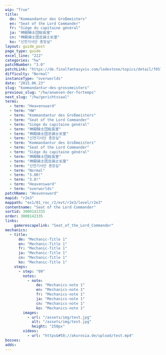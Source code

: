 ```yaml
---
wip: "True"
title:
  de: "Kommandantur des Großmeisters"
  en: "Seat of the Lord Commander"
  fr: "Siège du capitaine général"
  ja: "神殿騎士団総長室"
  cn: "神殿骑士团总骑士长室"
  ko: "신전기사단 총장실"
layout: guide_post
page_type: guide
excel_line: "222"
categories: "hw"
patchNumber: "3.0"
patchLink: "https://de.finalfantasyxiv.com/lodestone/topics/detail/f0575b82a639492e5a70e34d823d77bddcb7f686"
difficulty: "Normal"
instanceType: "overworlds"
date: "2015.06.23"
slug: "kommandantur-des-grossmeisters"
previous_slug: "/hw/anwesen-der-fortemps"
next_slug: "/hw/gerichtssaal"
terms:
  - term: "Heavensward"
  - term: "HW"
  - term: "Kommandantur des Großmeisters"
  - term: "Seat of the Lord Commander"
  - term: "Siège du capitaine général"
  - term: "神殿騎士団総長室"
  - term: "神殿骑士团总骑士长室"
  - term: "신전기사단 총장실"
  - term: "Kommandantur des Großmeisters"
  - term: "Seat of the Lord Commander"
  - term: "Siège du capitaine général"
  - term: "神殿騎士団総長室"
  - term: "神殿骑士团总骑士长室"
  - term: "신전기사단 총장실"
  - term: "Normal"
  - term: "3.00!"
  - term: "3.0!"
  - term: "Heavensward"
  - term: "overworlds"
patchName: "Heavensward"
mapid: "r2e3"
mappath: "ex1/01_roc_r2/evt/r2e3/level/r2e3"
contentname: "Seat of the Lord Commander"
sortid: 3000142335
order: 3000142335
links:
    gamerescapelink: "Seat_of_the_Lord_Commander"
mechanics:
  - title:
      de: "Mechanic-Title 1"
      en: "Mechanic-Title 1"
      fr: "Mechanic-Title 1"
      ja: "Mechanic-Title 1"
      cn: "Mechanic-Title 1"
      ko: "Mechanic-Title 1"
    steps:
      - step: "09"
        notes:
          - note:
              de: "Mechanics-note 1"
              en: "Mechanics-note 1"
              fr: "Mechanics-note 1"
              ja: "Mechanics-note 1"
              cn: "Mechanics-note 1"
              ko: "Mechanics-note 1"
        images:
          - url: "/assets/img/test.jpg"
            alt: "/assets/img/test.jpg"
            height: "250px"
        videos:
          - url: "https&#58;//akurosia.de/upload/test.mp4"
bosses:
adds:
---
```

